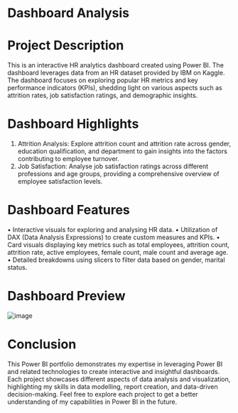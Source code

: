 
# Dashboard Analysis
# Project Description 
This is an interactive HR analytics dashboard created using Power BI. The dashboard leverages data from an HR dataset provided by IBM on Kaggle. The dashboard focuses on exploring popular HR metrics and key performance indicators (KPIs), shedding light on various aspects such as attrition rates, job satisfaction ratings, and demographic insights.
# Dashboard Highlights
1.	Attrition Analysis: Explore attrition count and attrition rate across gender, education qualification, and department to gain insights into the factors contributing to employee turnover.
2.	Job Satisfaction: Analyse job satisfaction ratings across different professions and age groups, providing a comprehensive overview of employee satisfaction levels.
# Dashboard Features
•	Interactive visuals for exploring and analysing HR data.
•	Utilization of DAX (Data Analysis Expressions) to create custom measures and KPIs.
•	Card visuals displaying key metrics such as total employees, attrition count, attrition rate, active employees, female count, male count and average age.
•	Detailed breakdowns using slicers to filter data based on gender, marital status.

# Dashboard Preview
![image](https://github.com/arif9011/Project-Portfolio/assets/115591569/1e283a25-f136-4474-8fe5-51ca2d36c931)


# Conclusion
This Power BI portfolio demonstrates my expertise in leveraging Power BI and related technologies to create interactive and insightful dashboards. Each project showcases different aspects of data analysis and visualization, highlighting my skills in data modelling, report creation, and data-driven decision-making. Feel free to explore each project to get a better understanding of my capabilities in Power BI in the future. 









